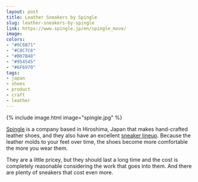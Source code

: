 ```yaml
---
layout: post
title: Leather Sneakers by Spingle
slug: leather-sneakers-by-spingle
link: https://www.spingle.jp/en/spingle_move/
image:
colors:
- "#6C6B71"
- "#C8C7C6"
- "#B07B48"
- "#954545"
- "#6F6970"
tags:
- japan
- shoes
- product
- craft
- leather
---
```


{% include image.html image="spingle.jpg" %}

[Spingle](https://www.spingle.jp/en/) is a company based in Hiroshima, Japan that makes hand-crafted leather shoes, and they also have an excellent [sneaker lineup](https://www.spingle.jp/en/spingle_move/). Because the leather molds to your feet over time, the shoes become more comfortable the more you wear them.

They are a little pricey, but they should last a long time and the cost is completely reasonable considering the work that goes into them. And there are plenty of sneakers that cost even more.
